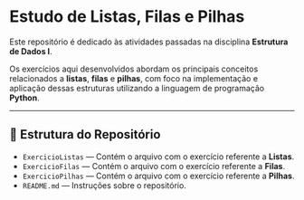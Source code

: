 # Estudo de Listas, Filas e Pilhas

Este repositório é dedicado às atividades passadas na disciplina **Estrutura de Dados I**.  

Os exercícios aqui desenvolvidos abordam os principais conceitos relacionados a **listas**, **filas** e **pilhas**, com foco na implementação e aplicação dessas estruturas utilizando a linguagem de programação **Python**.

---

## 📁 Estrutura do Repositório

- `ExercicioListas` —  Contém o arquivo com o exercício referente a **Listas**. 
- `ExercicioFilas` —  Contém o arquivo com o exercício referente a **Filas**.
- `ExercicioPilhas` —  Contém o arquivo com o exercício referente a **Pilhas**.
- `README.md` —  Instruções sobre o repositório.

